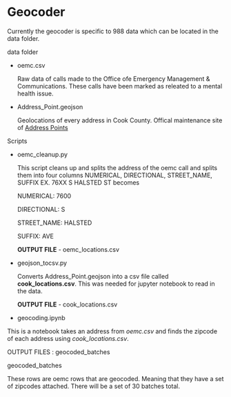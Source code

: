 # Geocoder 

Currently the geocoder is specific to 988 data which can be located in the data folder.


data folder
- oemc.csv 
    
    Raw data of calls made to the Office ofe Emergency Management & Communications. These calls have been marked as releated to a mental health issue.

- Address_Point.geojson

    Geolocations of every address in Cook County. Offical maintenance site of [Address Points](https://hub-cookcountyil.opendata.arcgis.com/datasets/5ec856ded93e4f85b3f6e1bc027a2472_0/about)


Scripts

- oemc_cleanup.py

    This script cleans up and splits the address of the oemc call and splits them into four columns NUMERICAL, DIRECTIONAL, STREET_NAME, SUFFIX 
    EX. 76XX S HALSTED ST becomes 
    
    NUMERICAL: 7600 
    
    DIRECTIONAL: S 
    
    STREET_NAME: HALSTED 
    
    SUFFIX: AVE

    **OUTPUT FILE** - oemc_locations.csv

- geojson_tocsv.py

    Converts Address_Point.geojson into a csv file called **cook_locations.csv**. 
    This was needed for jupyter notebook to read in the data. 


    **OUTPUT FILE** - cook_locations.csv

- geocoding.ipynb

This is a notebook takes an address from *oemc.csv* and finds the zipcode of each address using *cook_locations.csv*.

OUTPUT FILES : geocoded_batches


geocoded_batches

These rows are oemc rows that are geocoded. Meaning that they have a set of zipcodes attached. There will be a set of 30 batches total.




